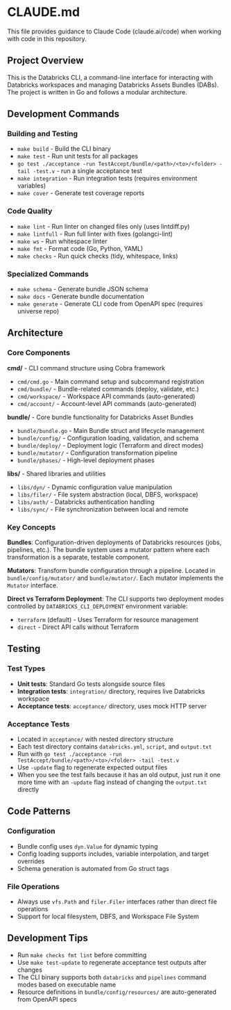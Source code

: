 # CLAUDE.md

This file provides guidance to Claude Code (claude.ai/code) when working with code in this repository.

## Project Overview

This is the Databricks CLI, a command-line interface for interacting with Databricks workspaces and managing Databricks Assets Bundles (DABs). The project is written in Go and follows a modular architecture.

## Development Commands

### Building and Testing
- `make build` - Build the CLI binary
- `make test` - Run unit tests for all packages
- `go test ./acceptance -run TestAccept/bundle/<path>/<to>/<folder> -tail -test.v` - run a single acceptance test
- `make integration` - Run integration tests (requires environment variables)
- `make cover` - Generate test coverage reports

### Code Quality
- `make lint` - Run linter on changed files only (uses lintdiff.py)
- `make lintfull` - Run full linter with fixes (golangci-lint)
- `make ws` - Run whitespace linter
- `make fmt` - Format code (Go, Python, YAML)
- `make checks` - Run quick checks (tidy, whitespace, links)

### Specialized Commands
- `make schema` - Generate bundle JSON schema
- `make docs` - Generate bundle documentation
- `make generate` - Generate CLI code from OpenAPI spec (requires universe repo)

## Architecture

### Core Components

**cmd/** - CLI command structure using Cobra framework
- `cmd/cmd.go` - Main command setup and subcommand registration
- `cmd/bundle/` - Bundle-related commands (deploy, validate, etc.)
- `cmd/workspace/` - Workspace API commands (auto-generated)
- `cmd/account/` - Account-level API commands (auto-generated)

**bundle/** - Core bundle functionality for Databricks Asset Bundles
- `bundle/bundle.go` - Main Bundle struct and lifecycle management
- `bundle/config/` - Configuration loading, validation, and schema
- `bundle/deploy/` - Deployment logic (Terraform and direct modes)
- `bundle/mutator/` - Configuration transformation pipeline
- `bundle/phases/` - High-level deployment phases

**libs/** - Shared libraries and utilities
- `libs/dyn/` - Dynamic configuration value manipulation
- `libs/filer/` - File system abstraction (local, DBFS, workspace)
- `libs/auth/` - Databricks authentication handling
- `libs/sync/` - File synchronization between local and remote

### Key Concepts

**Bundles**: Configuration-driven deployments of Databricks resources (jobs, pipelines, etc.). The bundle system uses a mutator pattern where each transformation is a separate, testable component.

**Mutators**: Transform bundle configuration through a pipeline. Located in `bundle/config/mutator/` and `bundle/mutator/`. Each mutator implements the `Mutator` interface.

**Direct vs Terraform Deployment**: The CLI supports two deployment modes controlled by `DATABRICKS_CLI_DEPLOYMENT` environment variable:
- `terraform` (default) - Uses Terraform for resource management
- `direct` - Direct API calls without Terraform

## Testing

### Test Types
- **Unit tests**: Standard Go tests alongside source files
- **Integration tests**: `integration/` directory, requires live Databricks workspace
- **Acceptance tests**: `acceptance/` directory, uses mock HTTP server

### Acceptance Tests
- Located in `acceptance/` with nested directory structure
- Each test directory contains `databricks.yml`, `script`, and `output.txt`
- Run with `go test ./acceptance -run TestAccept/bundle/<path>/<to>/<folder> -tail -test.v`
- Use `-update` flag to regenerate expected output files
- When you see the test fails because it has an old output, just run it one more time with an `-update` flag instead of changing the `output.txt` directly

## Code Patterns

### Configuration
- Bundle config uses `dyn.Value` for dynamic typing
- Config loading supports includes, variable interpolation, and target overrides
- Schema generation is automated from Go struct tags

### File Operations
- Always use `vfs.Path` and `filer.Filer` interfaces rather than direct file operations
- Support for local filesystem, DBFS, and Workspace File System

## Development Tips

- Run `make checks fmt lint` before committing
- Use `make test-update` to regenerate acceptance test outputs after changes
- The CLI binary supports both `databricks` and `pipelines` command modes based on executable name
- Resource definitions in `bundle/config/resources/` are auto-generated from OpenAPI specs
